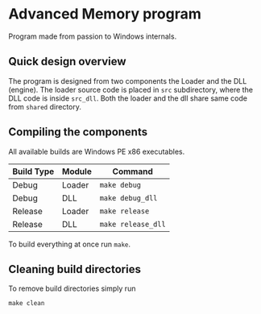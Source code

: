 # Advanced Memory program
Program made from passion to Windows internals.

## Quick design overview
The program is designed from two components the Loader and the DLL (engine). The loader source code is placed in `src` subdirectory, where the DLL code is inside `src_dll`. Both the loader and the dll share same code from `shared` directory.

## Compiling the components

All available builds are Windows PE x86 executables.

| Build Type | Module | Command |
|------------|--------|---------|
| Debug | Loader | `make debug` |
| Debug | DLL | `make debug_dll` |
| Release | Loader | `make release` |
| Release | DLL | `make release_dll` |

To build everything at once run `make`.

## Cleaning build directories

To remove build directories simply run
```
make clean
```